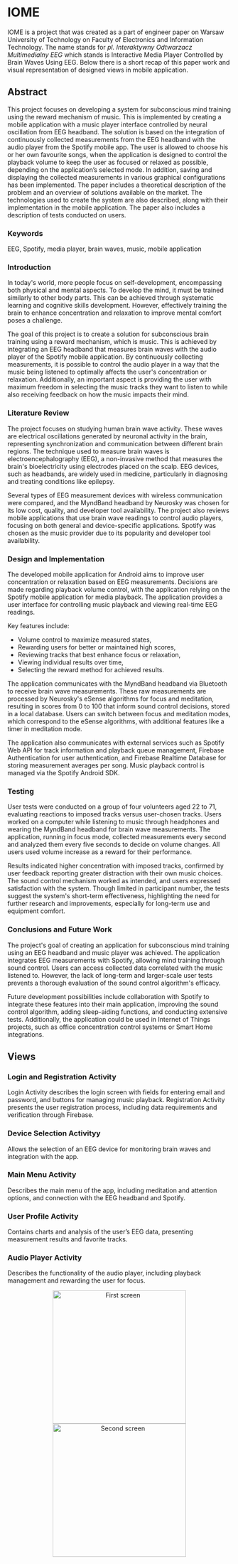 # IOME
IOME is a project that was created as a part of engineer paper on Warsaw University of Technology on Faculty of Electronics and Information Technology. The name stands for <i>pl. Interaktywny Odtwarzacz Multimedialny EEG</i> which stands is Interactive Media Player Controlled by Brain Waves Using EEG. Below there is a short recap of this paper work and visual representation of designed views in mobile application.

## Abstract
This project focuses on developing a system for subconscious mind training using the reward mechanism of music. This is implemented by creating a mobile application with a music player interface controlled by neural oscillation from EEG headband. The solution is based on the integration of continuously collected measurements from the EEG headband with the audio player from the Spotify mobile app. The user is allowed to choose his or her own favourite songs, when the application is designed to control the playback volume to keep the user as focused or relaxed as possible, depending on the application’s selected mode. In addition, saving and displaying the collected measurements in various graphical configurations has been implemented. The paper includes a theoretical description of the problem and an overview of solutions available on the market. The technologies used to create the system are also described, along with their implementation in the mobile application. The paper also includes a description of tests conducted on users.

### Keywords
EEG, Spotify, media player, brain waves, music, mobile application

### Introduction
In today's world, more people focus on self-development, encompassing both physical and mental aspects. To develop the mind, it must be trained similarly to other body parts. This can be achieved through systematic learning and cognitive skills development. However, effectively training the brain to enhance concentration and relaxation to improve mental comfort poses a challenge.

The goal of this project is to create a solution for subconscious brain training using a reward mechanism, which is music. This is achieved by integrating an EEG headband that measures brain waves with the audio player of the Spotify mobile application. By continuously collecting measurements, it is possible to control the audio player in a way that the music being listened to optimally affects the user's concentration or relaxation. Additionally, an important aspect is providing the user with maximum freedom in selecting the music tracks they want to listen to while also receiving feedback on how the music impacts their mind.

### Literature Review
The project focuses on studying human brain wave activity. These waves are electrical oscillations generated by neuronal activity in the brain, representing synchronization and communication between different brain regions. The technique used to measure brain waves is electroencephalography (EEG), a non-invasive method that measures the brain's bioelectricity using electrodes placed on the scalp. EEG devices, such as headbands, are widely used in medicine, particularly in diagnosing and treating conditions like epilepsy.

Several types of EEG measurement devices with wireless communication were compared, and the MyndBand headband by Neurosky was chosen for its low cost, quality, and developer tool availability. The project also reviews mobile applications that use brain wave readings to control audio players, focusing on both general and device-specific applications. Spotify was chosen as the music provider due to its popularity and developer tool availability.

### Design and Implementation
The developed mobile application for Android aims to improve user concentration or relaxation based on EEG measurements. Decisions are made regarding playback volume control, with the application relying on the Spotify mobile application for media playback. The application provides a user interface for controlling music playback and viewing real-time EEG readings.

Key features include:
- Volume control to maximize measured states,
- Rewarding users for better or maintained high scores,
- Reviewing tracks that best enhance focus or relaxation,
- Viewing individual results over time,
- Selecting the reward method for achieved results.

The application communicates with the MyndBand headband via Bluetooth to receive brain wave measurements. These raw measurements are processed by Neurosky's eSense algorithms for focus and meditation, resulting in scores from 0 to 100 that inform sound control decisions, stored in a local database. Users can switch between focus and meditation modes, which correspond to the eSense algorithms, with additional features like a timer in meditation mode.

The application also communicates with external services such as Spotify Web API for track information and playback queue management, Firebase Authentication for user authentication, and Firebase Realtime Database for storing measurement averages per song. Music playback control is managed via the Spotify Android SDK.

### Testing
User tests were conducted on a group of four volunteers aged 22 to 71, evaluating reactions to imposed tracks versus user-chosen tracks. Users worked on a computer while listening to music through headphones and wearing the MyndBand headband for brain wave measurements. The application, running in focus mode, collected measurements every second and analyzed them every five seconds to decide on volume changes. All users used volume increase as a reward for their performance.

Results indicated higher concentration with imposed tracks, confirmed by user feedback reporting greater distraction with their own music choices. The sound control mechanism worked as intended, and users expressed satisfaction with the system. Though limited in participant number, the tests suggest the system's short-term effectiveness, highlighting the need for further research and improvements, especially for long-term use and equipment comfort.

### Conclusions and Future Work
The project's goal of creating an application for subconscious mind training using an EEG headband and music player was achieved. The application integrates EEG measurements with Spotify, allowing mind training through sound control. Users can access collected data correlated with the music listened to. However, the lack of long-term and larger-scale user tests prevents a thorough evaluation of the sound control algorithm's efficacy.

Future development possibilities include collaboration with Spotify to integrate these features into their main application, improving the sound control algorithm, adding sleep-aiding functions, and conducting extensive tests. Additionally, the application could be used in Internet of Things projects, such as office concentration control systems or Smart Home integrations.

## Views

### Login and Registration Activity
Login Activity describes the login screen with fields for entering email and password, and buttons for managing music playback. Registration Activity presents the user registration process, including data requirements and verification through Firebase.
### Device Selection Activityy
Allows the selection of an EEG device for monitoring brain waves and integration with the app.
### Main Menu Activity
Describes the main menu of the app, including meditation and attention options, and connection with the EEG headband and Spotify.
### User Profile Activity
Contains charts and analysis of the user’s EEG data, presenting measurement results and favorite tracks.
### Audio Player Activity
Describes the functionality of the audio player, including playback management and rewarding the user for focus.


<p align="center">
    <img src="img/first_screen.png" alt="First screen" width="300"/>
   <img src="img/second_screen.png" alt="Second screen" width="300"/>
</p>
